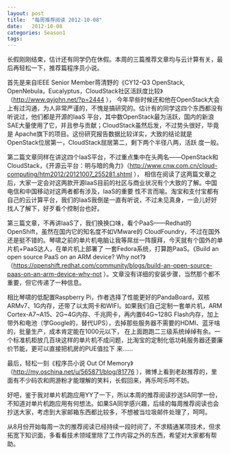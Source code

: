 ```yaml
---
layout: post
title:  "每周推荐阅读 2012-10-08"
date:   2012-10-08
categories: Season1
tags:
---
```


长假刚刚结束，估计还有同学仍在休假。本周的三篇推荐文章均与云计算有关，最后再轻松一下，推荐篇程序员小说。

首先是来自IEEE Senior Member蒋清野的《CY12-Q3 OpenStack, OpenNebula，Eucalyptus，CloudStack社区活跃度比较》（http://www.qyjohn.net/?p=2444 ）， 今年早些时候还和他在OpenStack大会上有过沟通，为人非常严谨的，不愧是搞研究的。估计有的同学这四个东西都没有听说过，他们都是开源的IaaS 平台，其中数OpenStack最为活跃，国内的新浪SAE大量使用了它，并且参与贡献；CloudStack虽然后发，不过势头很好，毕竟是 Apache旗下的项目。这份研究报告数据比较详实，大致的结论就是OpenStack位居第一，CloudStack屈居第二，剩下两个半径八两，活跃 度一般。

第二篇文章同样在讲这四个IaaS平台，不过重点集中在头两名——OpenStack和CloudStack，《开源云平台：明与暗的角力》（http://www.cnw.com.cn/cloud-computing/htm2012/20121007_255281.shtml ）， 相信在阅读了这两篇文章之后，大家一定会对这两款开源IaaS目前的社区与商业状况有个大致的了解。中国电信和中国移动对这两者都有涉及，IaaS的重要 性不言而喻。淘宝和支付宝都有自己的云计算平台，我们的IaaS我倒是一直有听说，不过未见真身，一会儿好好找人了解下，好歹看个控制台也好。

第三篇文章，不再讲IaaS了，我们换换口味，看个PaaS——Redhat的OpenShift，虽然在国内它的知名度不如VMware的 CloudFoundry，不过在国外还是挺不错的。琴啸之前的单片机电脑让我等屌丝一阵膜拜，今天就有个国外的单片机+PaaS达人，在单片机上部署了 一套Fedora系统，打算跑PaaS。《Build an open source PaaS on an ARM device? Why not?》（https://openshift.redhat.com/community/blogs/build-an-open-source-paas-on-an-arm-device-why-not ）。文章没有详细的安装步骤，当然那个都不重要，但它传递了一种信息。

相比琴啸的低配置Raspberry Pi，作者选择了性能更好的PandaBoard，双核ARMv7、1G内存，还带了以太网卡和WIFI。如果我们自己定制一套单片机，ARM Cortex-A7~A15、2G~4G内存、千兆网卡，再内置64G~128G Flash内存，加上带外和电池（学Google的，替代UPS），去掉那些服务器不需要的HDMI、蓝牙啥的，批量生产，成本肯定能在1000元以下， 在上面跑跑二三级系统绰绰有余。一个标准机柜放几百块这样的单片机不成问题，比淘宝的定制化低功耗服务器还要廉价节能，更可以直接把机房的PUE值拉下 来……

最后，轻松一刻《程序员小说 Out Of Memory》（http://my.oschina.net/u/565871/blog/81776 ），微博上看到老赵推荐的，里面有不少码农和网游粉才能理解的笑料，长假回来，再乐呵乐呵不妨。

好吧，鉴于我对单片机跑应用YY了一下，所以本周的推荐阅读抄送SA同学一份，不知道对单片机跑应用有何想法。如果SA同学感兴趣，后续的每周推荐阅读也会抄送大家，考虑到大家邮箱东西都比较多，不想被当垃圾邮件处理了，呵呵。

从8月份开始每周一次的推荐阅读已经持续一段时间了，不求精通某项技术，但求拓宽下知识面，多看看技术领域里除了工作内容之外的东西，希望对大家都有帮助。
